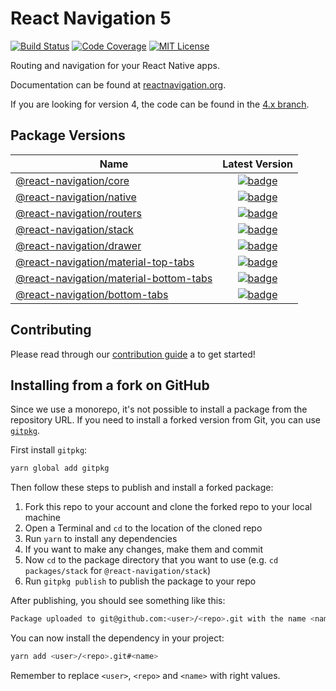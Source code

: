 # React Navigation 5

[![Build Status][build-badge]][build]
[![Code Coverage][coverage-badge]][coverage]
[![MIT License][license-badge]][license]

Routing and navigation for your React Native apps.

Documentation can be found at [reactnavigation.org](https://reactnavigation.org/).

If you are looking for version 4, the code can be found in the [4.x branch](https://github.com/react-navigation/react-navigation/tree/4.x).

## Package Versions

| Name                                                                           |                                                                                            Latest Version                                                                                                |
| ------------------------------------------------------------------------------ | :------------------------------------------------------------------------------------------------------------------------------------------------------------------------------------------------------: |
| [@react-navigation/core](/packages/core)                                       |               [![badge](https://img.shields.io/npm/v/@react-navigation/core.svg?style=flat-square)](https://www.npmjs.com/package/@react-navigation/core)                                     |
| [@react-navigation/native](/packages/native)                                   |               [![badge](https://img.shields.io/npm/v/@react-navigation/native.svg?style=flat-square)](https://www.npmjs.com/package/@react-navigation/native)                                 |
| [@react-navigation/routers](/packages/routers)                                 |               [![badge](https://img.shields.io/npm/v/@react-navigation/routers.svg?style=flat-square)](https://www.npmjs.com/package/@react-navigation/routers)                               |
| [@react-navigation/stack](/packages/stack)                                     |               [![badge](https://img.shields.io/npm/v/@react-navigation/stack.svg?style=flat-square)](https://www.npmjs.com/package/@react-navigation/stack)                                   |
| [@react-navigation/drawer](/packages/drawer)                                   |               [![badge](https://img.shields.io/npm/v/@react-navigation/drawer.svg?style=flat-square)](https://www.npmjs.com/package/@react-navigation/drawer)                                 |
| [@react-navigation/material-top-tabs](/packages/material-top-tabs)             |               [![badge](https://img.shields.io/npm/v/@react-navigation/material-top-tabs.svg?style=flat-square)](https://www.npmjs.com/package/@react-navigation/material-top-tabs)           |
| [@react-navigation/material-bottom-tabs](/packages/material-bottom-tabs)       |               [![badge](https://img.shields.io/npm/v/@react-navigation/material-bottom-tabs.svg?style=flat-square)](https://www.npmjs.com/package/@react-navigation/material-bottom-tabs)     |
| [@react-navigation/bottom-tabs](/packages/bottom-tabs)                         |               [![badge](https://img.shields.io/npm/v/@react-navigation/bottom-tabs.svg?style=flat-square)](https://www.npmjs.com/package/@react-navigation/bottom-tabs)                       |

## Contributing

Please read through our [contribution guide](CONTRIBUTING.md) a to get started!

## Installing from a fork on GitHub

Since we use a monorepo, it's not possible to install a package from the repository URL. If you need to install a forked version from Git, you can use [`gitpkg`](https://github.com/ramasilveyra/gitpkg).

First install `gitpkg`:

```sh
yarn global add gitpkg
```

Then follow these steps to publish and install a forked package:

1. Fork this repo to your account and clone the forked repo to your local machine
1. Open a Terminal and `cd` to the location of the cloned repo
1. Run `yarn` to install any dependencies
1. If you want to make any changes, make them and commit
1. Now `cd` to the package directory that you want to use (e.g. `cd packages/stack` for `@react-navigation/stack`)
1. Run `gitpkg publish` to publish the package to your repo

After publishing, you should see something like this:

```sh
Package uploaded to git@github.com:<user>/<repo>.git with the name <name>
```

You can now install the dependency in your project:

```sh
yarn add <user>/<repo>.git#<name>
```

Remember to replace `<user>`, `<repo>` and `<name>` with right values.

<!-- badges -->

[build-badge]: https://img.shields.io/circleci/project/github/react-navigation/react-navigation/master.svg?style=flat-square
[build]: https://circleci.com/gh/react-navigation/react-navigation
[coverage-badge]: https://img.shields.io/codecov/c/github/react-navigation/react-navigation.svg?style=flat-square
[coverage]: https://codecov.io/github/react-navigation/react-navigation
[license-badge]: https://img.shields.io/npm/l/@react-navigation/core.svg?style=flat-square
[license]: https://opensource.org/licenses/MIT
